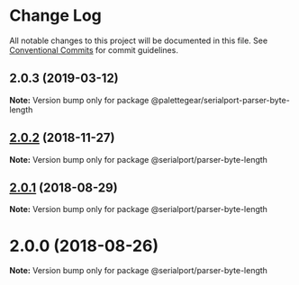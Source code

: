 # Change Log

All notable changes to this project will be documented in this file.
See [Conventional Commits](https://conventionalcommits.org) for commit guidelines.

## 2.0.3 (2019-03-12)

**Note:** Version bump only for package @palettegear/serialport-parser-byte-length






## [2.0.2](https://github.com/node-serialport/node-serialport/compare/@serialport/parser-byte-length@2.0.1...@serialport/parser-byte-length@2.0.2) (2018-11-27)

**Note:** Version bump only for package @serialport/parser-byte-length





<a name="2.0.1"></a>
## [2.0.1](https://github.com/node-serialport/node-serialport/compare/@serialport/parser-byte-length@2.0.0...@serialport/parser-byte-length@2.0.1) (2018-08-29)

**Note:** Version bump only for package @serialport/parser-byte-length





<a name="2.0.0"></a>
# 2.0.0 (2018-08-26)

**Note:** Version bump only for package @serialport/parser-byte-length

